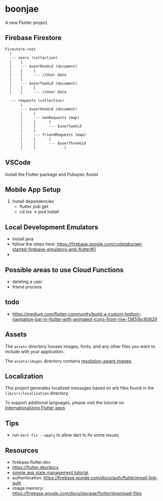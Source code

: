 # boonjae

A new Flutter project.

## Firebase Firestore
```
Firestore-root
  |
  --- users (collection)
  |    |
  |    --- $userOneUid (document)
  |    |     |
  |    |     --- //User data
  |    |
  |    --- $userTwoUid (document)
  |    |     |
  |    |     --- //User data
 
  --- requests (collection)
       |
       --- $userOneUid (document)
       |     |
       |     --- ownRequests (map)
       |     |      |
       |     |      --- $userTwoUid
       |     |
       |     --- friendRequests (map)
       |     |      |
       |     |      --- $userThreeUid
       |     |             |
```

## VSCode
Install the Flutter package and Pubspec Assist

## Mobile App Setup
1. Install dependencies
    * flutter pub get
    * cd ios -> pod install

## Local Development Emulators
* Install java
* follow the steps here: https://firebase.google.com/codelabs/get-started-firebase-emulators-and-flutter#0 
* 

## Possible areas to use Cloud Functions
* deleting a user
* friend process


## todo
* https://medium.com/flutter-community/build-a-custom-bottom-navigation-bar-in-flutter-with-animated-icons-from-rive-13651bc80629 


## Assets

The `assets` directory houses images, fonts, and any other files you want to
include with your application.

The `assets/images` directory contains [resolution-aware
images](https://flutter.dev/docs/development/ui/assets-and-images#resolution-aware).

## Localization

This project generates localized messages based on arb files found in
the `lib/src/localization` directory.

To support additional languages, please visit the tutorial on
[Internationalizing Flutter
apps](https://flutter.dev/docs/development/accessibility-and-localization/internationalization)

## Tips
* run ```dart fix --apply``` to allow dart to fix some issues

## Resources
* firebase.flutter.dev
* https://flutter.dev/docs
* [simple app state management
tutorial](https://flutter.dev/docs/development/data-and-backend/state-mgmt/simple).
* authentication: https://firebase.google.com/docs/auth/flutter/email-link-auth 
* image memory: https://firebase.google.com/docs/storage/flutter/download-files
